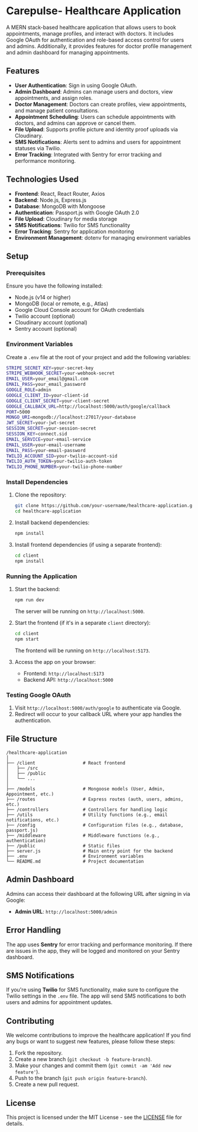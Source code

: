 # Carepulse- Healthcare Application

A MERN stack-based healthcare application that allows users to book appointments, manage profiles, and interact with doctors. It includes Google OAuth for authentication and role-based access control for users and admins. Additionally, it provides features for doctor profile management and admin dashboard for managing appointments.

## Features

- **User Authentication**: Sign in using Google OAuth.
- **Admin Dashboard**: Admins can manage users and doctors, view appointments, and assign roles.
- **Doctor Management**: Doctors can create profiles, view appointments, and manage patient consultations.
- **Appointment Scheduling**: Users can schedule appointments with doctors, and admins can approve or cancel them.
- **File Upload**: Supports profile picture and identity proof uploads via Cloudinary.
- **SMS Notifications**: Alerts sent to admins and users for appointment statuses via Twilio.
- **Error Tracking**: Integrated with Sentry for error tracking and performance monitoring.

## Technologies Used

- **Frontend**: React, React Router, Axios
- **Backend**: Node.js, Express.js
- **Database**: MongoDB with Mongoose
- **Authentication**: Passport.js with Google OAuth 2.0
- **File Upload**: Cloudinary for media storage
- **SMS Notifications**: Twilio for SMS functionality
- **Error Tracking**: Sentry for application monitoring
- **Environment Management**: dotenv for managing environment variables

## Setup

### Prerequisites

Ensure you have the following installed:

- Node.js (v14 or higher)
- MongoDB (local or remote, e.g., Atlas)
- Google Cloud Console account for OAuth credentials
- Twilio account (optional)
- Cloudinary account (optional)
- Sentry account (optional)

### Environment Variables

Create a `.env` file at the root of your project and add the following variables:

```bash
STRIPE_SECRET_KEY=your-secret-key
STRIPE_WEBHOOK_SECRET=your-webhook-secret
EMAIL_USER=your_email@gmail.com
EMAIL_PASS=your_email_password
GOOGLE_ROLE=admin
GOOGLE_CLIENT_ID=your-client-id
GOOGLE_CLIENT_SECRET=your-client-secret
GOOGLE_CALLBACK_URL=http://localhost:5000/auth/google/callback
PORT=5000
MONGO_URI=mongodb://localhost:27017/your-database
JWT_SECRET=your-jwt-secret
SESSION_SECRET=your-session-secret
SESSION_KEY=connect.sid
EMAIL_SERVICE=your-email-service
EMAIL_USER=your-email-username
EMAIL_PASS=your-email-password
TWILIO_ACCOUNT_SID=your-twilio-account-sid
TWILIO_AUTH_TOKEN=your-twilio-auth-token
TWILIO_PHONE_NUMBER=your-twilio-phone-number
```

### Install Dependencies

1. Clone the repository:

   ```bash
   git clone https://github.com/your-username/healthcare-application.git
   cd healthcare-application
   ```

2. Install backend dependencies:

   ```bash
   npm install
   ```

3. Install frontend dependencies (if using a separate frontend):

   ```bash
   cd client
   npm install
   ```

### Running the Application

1. Start the backend:

   ```bash
   npm run dev
   ```

   The server will be running on `http://localhost:5000`.

2. Start the frontend (if it's in a separate `client` directory):

   ```bash
   cd client
   npm start
   ```

   The frontend will be running on `http://localhost:5173`.

3. Access the app on your browser:

   - Frontend: `http://localhost:5173`
   - Backend API: `http://localhost:5000`

### Testing Google OAuth

1. Visit `http://localhost:5000/auth/google` to authenticate via Google.
2. Redirect will occur to your callback URL where your app handles the authentication.

## File Structure

```
/healthcare-application
│
├── /client                  # React frontend
│   ├── /src
│   ├── /public
│   └── ...
│
├── /models                  # Mongoose models (User, Admin, Appointment, etc.)
├── /routes                  # Express routes (auth, users, admins, etc.)
├── /controllers             # Controllers for handling logic
├── /utils                   # Utility functions (e.g., email notifications, etc.)
├── /config                  # Configuration files (e.g., database, passport.js)
├── /middleware              # Middleware functions (e.g., authentication)
├── /public                  # Static files
├── server.js                # Main entry point for the backend
├── .env                     # Environment variables
└── README.md                # Project documentation
```

## Admin Dashboard

Admins can access their dashboard at the following URL after signing in via Google:

- **Admin URL**: `http://localhost:5000/admin`

## Error Handling

The app uses **Sentry** for error tracking and performance monitoring. If there are issues in the app, they will be logged and monitored on your Sentry dashboard.

## SMS Notifications

If you're using **Twilio** for SMS functionality, make sure to configure the Twilio settings in the `.env` file. The app will send SMS notifications to both users and admins for appointment updates.

## Contributing

We welcome contributions to improve the healthcare application! If you find any bugs or want to suggest new features, please follow these steps:

1. Fork the repository.
2. Create a new branch (`git checkout -b feature-branch`).
3. Make your changes and commit them (`git commit -am 'Add new feature'`).
4. Push to the branch (`git push origin feature-branch`).
5. Create a new pull request.

## License

This project is licensed under the MIT License - see the [LICENSE](LICENSE) file for details.

